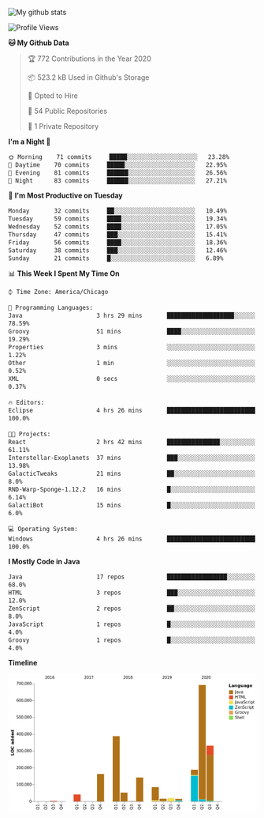 ![My github stats](https://github-readme-stats.vercel.app/api?username=romvoid95&theme=gruvbox&include_all_commits=true&show_icons=true")

<!--START_SECTION:waka-->
![Profile Views](http://img.shields.io/badge/Profile%20Views-63-blue)

**🐱 My Github Data** 

> 🏆 772 Contributions in the Year 2020
 > 
> 📦 523.2 kB Used in Github's Storage 
 > 
> 💼 Opted to Hire
 > 
> 📜 54 Public Repositories
 > 
> 🔑 1 Private Repository 
 > 
**I'm a Night 🦉** 

```text
🌞 Morning    71 commits     █████░░░░░░░░░░░░░░░░░░░░   23.28% 
🌆 Daytime    70 commits     █████░░░░░░░░░░░░░░░░░░░░   22.95% 
🌃 Evening    81 commits     ██████░░░░░░░░░░░░░░░░░░░   26.56% 
🌙 Night      83 commits     ██████░░░░░░░░░░░░░░░░░░░   27.21%

```
📅 **I'm Most Productive on Tuesday** 

```text
Monday       32 commits     ██░░░░░░░░░░░░░░░░░░░░░░░   10.49% 
Tuesday      59 commits     ████░░░░░░░░░░░░░░░░░░░░░   19.34% 
Wednesday    52 commits     ████░░░░░░░░░░░░░░░░░░░░░   17.05% 
Thursday     47 commits     ███░░░░░░░░░░░░░░░░░░░░░░   15.41% 
Friday       56 commits     ████░░░░░░░░░░░░░░░░░░░░░   18.36% 
Saturday     38 commits     ███░░░░░░░░░░░░░░░░░░░░░░   12.46% 
Sunday       21 commits     █░░░░░░░░░░░░░░░░░░░░░░░░   6.89%

```


📊 **This Week I Spent My Time On** 

```text
⌚︎ Time Zone: America/Chicago

💬 Programming Languages: 
Java                     3 hrs 29 mins       ███████████████████░░░░░░   78.59% 
Groovy                   51 mins             ████░░░░░░░░░░░░░░░░░░░░░   19.29% 
Properties               3 mins              ░░░░░░░░░░░░░░░░░░░░░░░░░   1.22% 
Other                    1 min               ░░░░░░░░░░░░░░░░░░░░░░░░░   0.52% 
XML                      0 secs              ░░░░░░░░░░░░░░░░░░░░░░░░░   0.37%

🔥 Editors: 
Eclipse                  4 hrs 26 mins       █████████████████████████   100.0%

🐱‍💻 Projects: 
React                    2 hrs 42 mins       ███████████████░░░░░░░░░░   61.11% 
Interstellar-Exoplanets  37 mins             ███░░░░░░░░░░░░░░░░░░░░░░   13.98% 
GalacticTweaks           21 mins             ██░░░░░░░░░░░░░░░░░░░░░░░   8.0% 
RND-Warp-Sponge-1.12.2   16 mins             █░░░░░░░░░░░░░░░░░░░░░░░░   6.14% 
GalactiBot               15 mins             █░░░░░░░░░░░░░░░░░░░░░░░░   6.0%

💻 Operating System: 
Windows                  4 hrs 26 mins       █████████████████████████   100.0%

```

**I Mostly Code in Java** 

```text
Java                     17 repos            █████████████████░░░░░░░░   68.0% 
HTML                     3 repos             ███░░░░░░░░░░░░░░░░░░░░░░   12.0% 
ZenScript                2 repos             ██░░░░░░░░░░░░░░░░░░░░░░░   8.0% 
JavaScript               1 repos             █░░░░░░░░░░░░░░░░░░░░░░░░   4.0% 
Groovy                   1 repos             █░░░░░░░░░░░░░░░░░░░░░░░░   4.0%

```


**Timeline**

![Chart not found](https://github.com/ROMVoid95/ROMVoid95/blob/master/charts/bar_graph.png) 


<!--END_SECTION:waka-->
